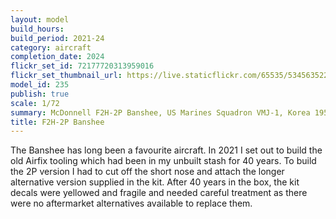 ```yaml
---
layout: model
build_hours: 
build_period: 2021-24
category: aircraft
completion_date: 2024
flickr_set_id: 72177720313959016
flickr_set_thumbnail_url: https://live.staticflickr.com/65535/53456352241_dce7f5ef7e_m.jpg
model_id: 235
publish: true
scale: 1/72
summary: McDonnell F2H-2P Banshee, US Marines Squadron VMJ-1, Korea 1951
title: F2H-2P Banshee
---
```


The Banshee has long been a favourite aircraft. In 2021 I set out to build the old Airfix tooling which had been in my unbuilt stash for 40 years. To build the 2P version I had to cut off the short nose and attach the longer alternative version supplied in the kit. After 40 years in the box, the kit decals were yellowed and fragile and needed careful treatment as there were no aftermarket alternatives available to replace them.
